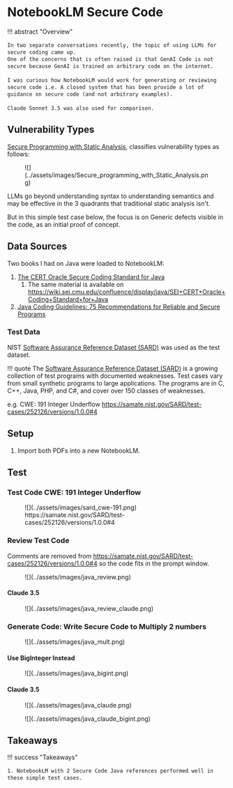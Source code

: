# NotebookLM Secure Code

!!! abstract "Overview"

    In two separate conversations recently, the topic of using LLMs for secure coding came up.
    One of the concerns that is often raised is that GenAI Code is not secure because GenAI is trained on arbitrary code on the internet.

    I was curious how NotebookLM would work for generating or reviewing secure code i.e. A closed system that has been provide a lot of guidance on secure code (and not arbitrary examples).

    Claude Sonnet 3.5 was also used for comparison.

## Vulnerability Types

[Secure Programming with Static Analysis](http://www.amazon.com/Secure-Programming-Static-Analysis-Brian/dp/0321424778/ref=sr_1_1?s=books&ie=UTF8&qid=1345459967&sr=1-1&keywords=Secure+Programming+with+Static+Analysis), classifies vulnerability types as follows:

<figure markdown>
![](../assets/images/Secure_programming_with_Static_Analysis.png)
</figure>

LLMs go beyond understanding syntax to understanding semantics and may be effective in the 3 quadrants that traditional static analysis isn't.

But in this simple test case below, the focus is on Generic defects visible in the code, as an initial proof of concept.

## Data Sources

Two books I had on Java were loaded to NotebookLM:

1. [The CERT Oracle Secure Coding Standard for Java](https://www.informit.com/store/cert-oracle-secure-coding-standard-for-java-9780321803955)
    1. The same material is available on https://wiki.sei.cmu.edu/confluence/display/java/SEI+CERT+Oracle+Coding+Standard+for+Java
1. [Java Coding Guidelines: 75 Recommendations for Reliable and Secure Programs](https://www.informit.com/store/java-coding-guidelines-75-recommendations-for-reliable-9780133439519)


### Test Data

NIST [Software Assurance Reference Dataset (SARD)](https://samate.nist.gov/SARD/) was used as the test dataset.

!!! quote
    The [Software Assurance Reference Dataset (SARD)](https://samate.nist.gov/SARD/) is a growing collection of test programs with documented weaknesses. Test cases vary from small synthetic programs to large applications. The programs are in C, C++, Java, PHP, and C#, and cover over 150 classes of weaknesses.

e.g. CWE: 191 Integer Underflow https://samate.nist.gov/SARD/test-cases/252126/versions/1.0.0#4


## Setup
1. Import both PDFs into a new NotebookLM.

## Test

### Test Code CWE: 191 Integer Underflow 

<figure markdown>
![](../assets/images/sard_cwe-191.png)
https://samate.nist.gov/SARD/test-cases/252126/versions/1.0.0#4
</figure>


### Review Test Code

Comments are removed from https://samate.nist.gov/SARD/test-cases/252126/versions/1.0.0#4 so the code fits in the prompt window.

<figure markdown>
![](../assets/images/java_review.png)
</figure>

#### Claude 3.5 
<figure markdown>
![](../assets/images/java_review_claude.png)
</figure>



### Generate Code: Write Secure Code to Multiply 2 numbers 


<figure markdown>
![](../assets/images/java_mult.png)
</figure>

#### Use BigInteger Instead

<figure markdown>
![](../assets/images/java_bigint.png)
</figure>


#### Claude 3.5 

<figure markdown>
![](../assets/images/java_claude.png)
</figure>
<figure markdown>
![](../assets/images/java_claude_bigint.png)
</figure>

## Takeaways
  
!!! success "Takeaways" 

    1. NotebookLM with 2 Secure Code Java references performed well in these simple test cases.